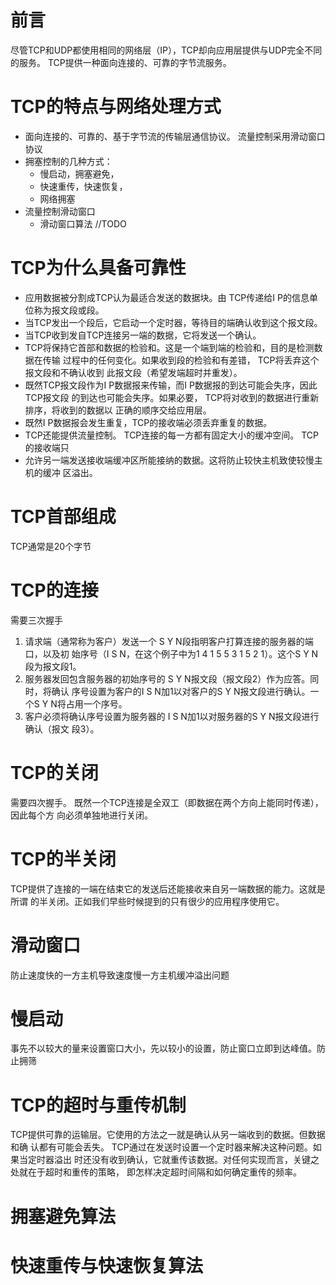 # 前言
尽管TCP和UDP都使用相同的网络层（IP），TCP却向应用层提供与UDP完全不同的服务。
TCP提供一种面向连接的、可靠的字节流服务。

# TCP的特点与网络处理方式
- 面向连接的、可靠的、基于字节流的传输层通信协议。
流量控制采用滑动窗口协议
- 拥塞控制的几种方式：
   - 慢启动，拥塞避免，
   - 快速重传，快速恢复，
   - 网络拥塞
- 流量控制滑动窗口
    - 滑动窗口算法
    //TODO



# TCP为什么具备可靠性

- 应用数据被分割成TCP认为最适合发送的数据块。由 TCP传递给I P的信息单位称为报文段或段。
- 当TCP发出一个段后，它启动一个定时器，等待目的端确认收到这个报文段。
- 当TCP收到发自TCP连接另一端的数据，它将发送一个确认。
- TCP将保持它首部和数据的检验和。这是一个端到端的检验和，目的是检测数据在传输
过程中的任何变化。如果收到段的检验和有差错， TCP将丢弃这个报文段和不确认收到
此报文段（希望发端超时并重发）。
- 既然TCP报文段作为I P数据报来传输，而I P数据报的到达可能会失序，因此 TCP报文段
的到达也可能会失序。如果必要， TCP将对收到的数据进行重新排序，将收到的数据以
正确的顺序交给应用层。
-  既然I P数据报会发生重复，TCP的接收端必须丢弃重复的数据。
-  TCP还能提供流量控制。 TCP连接的每一方都有固定大小的缓冲空间。 TCP的接收端只
- 允许另一端发送接收端缓冲区所能接纳的数据。这将防止较快主机致使较慢主机的缓冲
区溢出。

# TCP首部组成

TCP通常是20个字节


# TCP的连接

需要三次握手

1) 请求端（通常称为客户）发送一个 S Y N段指明客户打算连接的服务器的端口，以及初
始序号（I S N，在这个例子中为1 4 1 5 5 3 1 5 2 1）。这个S Y N段为报文段1。
2) 服务器发回包含服务器的初始序号的 S Y N报文段（报文段2）作为应答。同时，将确认
序号设置为客户的I S N加1以对客户的S Y N报文段进行确认。一个S Y N将占用一个序号。
3) 客户必须将确认序号设置为服务器的 I S N加1以对服务器的S Y N报文段进行确认（报文
段3）。

# TCP的关闭

需要四次握手。
既然一个TCP连接是全双工（即数据在两个方向上能同时传递），因此每个方
向必须单独地进行关闭。

# TCP的半关闭

TCP提供了连接的一端在结束它的发送后还能接收来自另一端数据的能力。这就是所谓
的半关闭。正如我们早些时候提到的只有很少的应用程序使用它。

# 滑动窗口

防止速度快的一方主机导致速度慢一方主机缓冲溢出问题

# 慢启动

事先不以较大的量来设置窗口大小，先以较小的设置，防止窗口立即到达峰值。防止拥筛

# TCP的超时与重传机制

TCP提供可靠的运输层。它使用的方法之一就是确认从另一端收到的数据。但数据和确
认都有可能会丢失。 TCP通过在发送时设置一个定时器来解决这种问题。如果当定时器溢出
时还没有收到确认，它就重传该数据。对任何实现而言，关键之处就在于超时和重传的策略，
即怎样决定超时间隔和如何确定重传的频率。


# 拥塞避免算法



# 快速重传与快速恢复算法